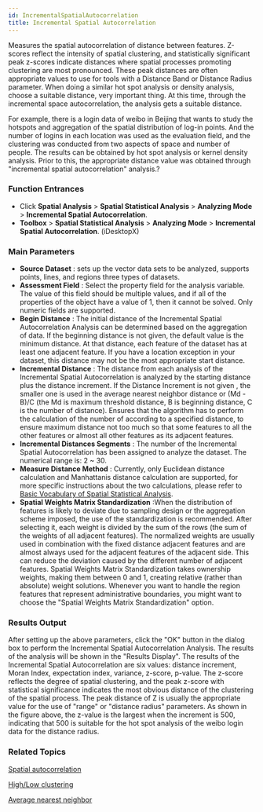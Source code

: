 ```yaml
---
id: IncrementalSpatialAutocorrelation
title: Incremental Spatial Autocorrelation
---
```

Measures the spatial autocorrelation of distance between features. Z-scores
reflect the intensity of spatial clustering, and statistically significant
peak z-scores indicate distances where spatial processes promoting clustering
are most pronounced. These peak distances are often appropriate values to use
for tools with a Distance Band or Distance Radius parameter. When doing a
similar hot spot analysis or density analysis, choose a suitable distance,
very important thing. At this time, through the incremental space
autocorrelation, the analysis gets a suitable distance.

For example, there is a login data of weibo in Beijing that wants to study the
hotspots and aggregation of the spatial distribution of log-in points. And the
number of logins in each location was used as the evaluation field, and the
clustering was conducted from two aspects of space and number of people. The
results can be obtained by hot spot analysis or kernel density analysis. Prior
to this, the appropriate distance value was obtained through "incremental
spatial autocorrelation" analysis.?

### Function Entrances

  * Click **Spatial Analysis** > **Spatial Statistical Analysis** > **Analyzing Mode** > **Incremental Spatial Autocorrelation**.
  * **Toolbox** > **Spatial Statistical Analysis** > **Analyzing Mode** > **Incremental Spatial Autocorrelation**. (iDesktopX)

### Main Parameters

  * **Source Dataset** : sets up the vector data sets to be analyzed, supports points, lines, and regions three types of datasets. 
  * **Assessment Field** : Select the property field for the analysis variable. The value of this field should be multiple values, and if all of the properties of the object have a value of 1, then it cannot be solved. Only numeric fields are supported.
  * **Begin Distance** : The initial distance of the Incremental Spatial Autocorrelation Analysis can be determined based on the aggregation of data. If the beginning distance is not given, the default value is the minimum distance. At that distance, each feature of the dataset has at least one adjacent feature. If you have a location exception in your dataset, this distance may not be the most appropriate start distance.
  * **Incremental Distance** : The distance from each analysis of the Incremental Spatial Autocorrelation is analyzed by the starting distance plus the distance increment. If the Distance Increment is not given , the smaller one is used in the average nearest neighbor distance or (Md - B)/C (the Md is maximum threshold distance, B is beginning distance, C is the number of distance). Ensures that the algorithm has to perform the calculation of the number of according to a specified distance, to ensure maximum distance not too much so that some features to all the other features or almost all other features as its adjacent features.
  * **Incremental Distances Segments** : The number of the Incremental Spatial Autocorrelation has been assigned to analyze the dataset. The numerical range is: 2 ~ 30.
  * **Measure Distance Method** : Currently, only Euclidean distance calculation and Manhattanis distance calculation are supported, for more specific instructions about the two calculations, please refer to [Basic Vocabulary of Spatial Statistical Analysis](BasicVocabulary).
  * **Spatial Weights Matrix Standardization** :When the distribution of features is likely to deviate due to sampling design or the aggregation scheme imposed, the use of the standardization is recommended. After selecting it, each weight is divided by the sum of the rows (the sum of the weights of all adjacent features). The normalized weights are usually used in combination with the fixed distance adjacent features and are almost always used for the adjacent features of the adjacent side. This can reduce the deviation caused by the different number of adjacent features. Spatial Weights Matrix Standardization takes ownership weights, making them between 0 and 1, creating relative (rather than absolute) weight solutions. Whenever you want to handle the region features that represent administrative boundaries, you might want to choose the "Spatial Weights Matrix Standardization" option.

### Results Output

After setting up the above parameters, click the "OK" button in the dialog box
to perform the Incremental Spatial Autocorrelation Analysis. The results of
the analysis will be shown in the "Results Display". The results of the
Incremental Spatial Autocorrelation are six values: distance increment, Moran
Index, expectation index, variance, z-score, p-value. The z-score reflects the
degree of spatial clustering, and the peak z-score with statistical
significance indicates the most obvious distance of the clustering of the
spatial process. The peak distance of Z is usually the appropriate value for
the use of "range" or "distance radius" parameters. As shown in the figure
above, the z-value is the largest when the increment is 500, indicating that
500 is suitable for the hot spot analysis of the weibo login data for the
distance radius.

###  Related Topics

[Spatial autocorrelation](SpatialAutocorrelation)

[High/Low clustering](HighLowClustering)

[Average nearest neighbor](AverageNearestNeighbor)

